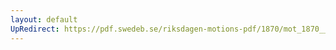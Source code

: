 ```yaml
---
layout: default
UpRedirect: https://pdf.swedeb.se/riksdagen-motions-pdf/1870/mot_1870__ak__00103/mot_1870__ak__00103_001.pdf
---
```

